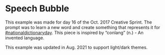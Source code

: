 # Speech Bubble

This example was made for day 16 of the Oct. 2017 Creative Sprint. The prompt was to learn a new word and create something that represents it for [#nationaldictionaryday](https://www.instagram.com/explore/tags/nationaldictionaryday/). This piece is inspired by “conlang” (n.) - An invented language.

This example was updated in Aug. 2021 to support light/dark themes.